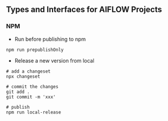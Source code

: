 ## Types and Interfaces for AIFLOW Projects

### NPM
- Run before publishing to npm
```shell
npm run prepublishOnly
```
- Release a new version from local
```shell
# add a changeset
npx changeset

# commit the changes
git add .
git commit -m 'xxx'

# publish
npm run local-release
```
